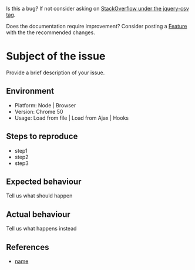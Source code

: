 Is this a bug? If not consider asking on [StackOverflow under the jquery-csv tag](https://stackoverflow.com/questions/tagged/jquery-csv?mixed=1).

Does the documentation require improvement? Consider posting a [Feature][feature] with the the recommended changes.

# Subject of the issue

Provide a brief description of your issue.

## Environment

- Platform: Node | Browser 
- Version: Chrome 50
- Usage: Load from file | Load from Ajax | Hooks

## Steps to reproduce

- step1
- step2
- step3

## Expected behaviour

Tell us what should happen

## Actual behaviour

Tell us what happens instead

## References
 - [name](href)

[feature]: https://github.com/evanplaice/jquery-csv/issues/new?template=FEAT_TEMPLATE.md&title=feat()&labels=feature
